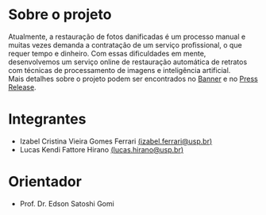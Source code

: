 # Sobre o projeto
Atualmente, a restauração de fotos danificadas é um processo manual e muitas vezes demanda a contratação de um serviço profissional, o que requer tempo e dinheiro. Com essas dificuldades em mente, desenvolvemos um serviço online de restauração automática de retratos com técnicas de processamento de imagens e inteligência artificial. <br>
Mais detalhes sobre o projeto podem ser encontrados no [Banner]() e no [Press Release]().

# Integrantes
* Izabel Cristina Vieira Gomes Ferrari [(izabel.ferrari@usp.br)](mailto:izabel.ferrari@usp.br)
* Lucas Kendi Fattore Hirano [(lucas.hirano@usp.br)](mailto:lucas.hirano@usp.br)

# Orientador
* Prof. Dr. Edson Satoshi Gomi 
